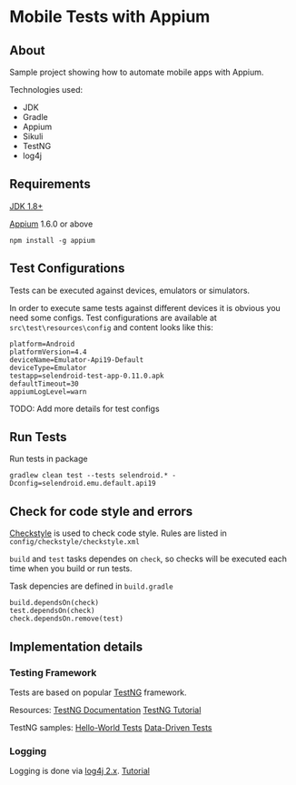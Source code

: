 # Mobile Tests with Appium

## About 

Sample project showing how to automate mobile apps with Appium.

Technologies used:
- JDK
- Gradle
- Appium
- Sikuli
- TestNG
- log4j

## Requirements 

[JDK 1.8+](http://www.oracle.com/technetwork/java/javase/downloads/jdk8-downloads-2133151.html)

[Appium](http://appium.io/) 1.6.0 or above

```
npm install -g appium
```  

## Test Configurations

Tests can be executed against devices, emulators or simulators.

In order to execute same tests against different devices it is obvious you need some configs.
Test configurations are available at `src\test\resources\config` and content looks like this:

```
platform=Android
platformVersion=4.4
deviceName=Emulator-Api19-Default
deviceType=Emulator
testapp=selendroid-test-app-0.11.0.apk
defaultTimeout=30
appiumLogLevel=warn
```

TODO: Add more details for test configs

## Run Tests

   Run tests in package
   ```
   gradlew clean test --tests selendroid.* -Dconfig=selendroid.emu.default.api19
   ```

## Check for code style and errors

[Checkstyle](https://docs.gradle.org/current/userguide/checkstyle_plugin.html) is used to check code style.
Rules are listed in `config/checkstyle/checkstyle.xml`

`build` and `test` tasks dependes on `check`, so checks will be executed each time when you build or run tests.

Task depencies are defined in `build.gradle`
```
build.dependsOn(check)
test.dependsOn(check)
check.dependsOn.remove(test)
```

## Implementation details

### Testing Framework

Tests are based on popular [TestNG](http://testng.org/doc/index.html) framework.

Resources:
[TestNG Documentation](http://testng.org/doc/documentation-main.html)
[TestNG Tutorial](https://www.tutorialspoint.com/testng/testng_parameterized_test.htm)

TestNG samples:
[Hello-World Tests](https://github.com/dtopuzov/Demos/tree/master/src/test/java/tests/demo_02_testng_hello_world)
[Data-Driven Tests](https://github.com/dtopuzov/Demos/tree/master/src/test/java/tests/demo_03_testng_data_driven)

### Logging

Logging is done via [log4j 2.x](https://logging.apache.org/log4j/2.x/manual/configuration.html).
[Tutorial](http://www.journaldev.com/7128/log4j2-example-tutorial-configuration-levels-appenders)

